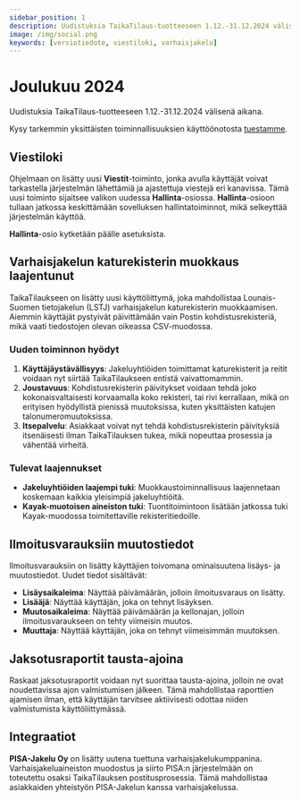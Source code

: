 ```yaml
---
sidebar_position: 1
description: Uudistuksia TaikaTilaus-tuotteeseen 1.12.-31.12.2024 välisenä aikana
image: /img/social.png
keywords: [versiotiedote, viestiloki, varhaisjakelu]
---
```


# Joulukuu 2024

Uudistuksia TaikaTilaus-tuotteeseen 1.12.-31.12.2024 välisenä aikana.

Kysy tarkemmin yksittäisten toiminnallisuuksien käyttöönotosta [tuestamme](https://taikatilaus.freshdesk.com/).

## Viestiloki
Ohjelmaan on lisätty uusi **Viestit**-toiminto, jonka avulla käyttäjät voivat tarkastella järjestelmän lähettämiä ja ajastettuja viestejä eri kanavissa. Tämä uusi toiminto sijaitsee valikon uudessa **Hallinta**-osiossa. **Hallinta**-osioon tullaan jatkossa keskittämään sovelluksen hallintatoiminnot, mikä selkeyttää järjestelmän käyttöä.

**Hallinta**-osio kytketään päälle asetuksista.

## Varhaisjakelun katurekisterin muokkaus laajentunut
TaikaTilaukseen on lisätty uusi käyttöliittymä, joka mahdollistaa Lounais-Suomen tietojakelun (LSTJ) varhaisjakelun katurekisterin muokkaamisen. Aiemmin käyttäjät pystyivät päivittämään vain Postin kohdistusrekisteriä, mikä vaati tiedostojen olevan oikeassa CSV-muodossa.

### Uuden toiminnon hyödyt
1. **Käyttäjäystävällisyys**: Jakeluyhtiöiden toimittamat katurekisterit ja reitit voidaan nyt siirtää TaikaTilaukseen entistä vaivattomammin.
2. **Joustavuus**: Kohdistusrekisterin päivitykset voidaan tehdä joko kokonaisvaltaisesti korvaamalla koko rekisteri, tai rivi kerrallaan, mikä on erityisen hyödyllistä pienissä muutoksissa, kuten yksittäisten katujen talonumeromuutoksissa.
3. **Itsepalvelu**: Asiakkaat voivat nyt tehdä kohdistusrekisterin päivityksiä itsenäisesti ilman TaikaTilauksen tukea, mikä nopeuttaa prosessia ja vähentää virheitä.

### Tulevat laajennukset
- **Jakeluyhtiöiden laajempi tuki**: Muokkaustoiminnallisuus laajennetaan koskemaan kaikkia yleisimpiä jakeluyhtiöitä.
- **Kayak-muotoisen aineiston tuki**: Tuontitoimintoon lisätään jatkossa tuki Kayak-muodossa toimitettaville rekisteritiedoille.

## Ilmoitusvarauksiin muutostiedot

Ilmoitusvarauksiin on lisätty käyttäjien toivomana ominaisuutena lisäys- ja muutostiedot. Uudet tiedot sisältävät:
- **Lisäysaikaleima**: Näyttää päivämäärän, jolloin ilmoitusvaraus on lisätty.
- **Lisääjä**: Näyttää käyttäjän, joka on tehnyt lisäyksen.
- **Muutosaikaleima**: Näyttää päivämäärän ja kellonajan, jolloin ilmoitusvaraukseen on tehty viimeisin muutos.
- **Muuttaja**: Näyttää käyttäjän, joka on tehnyt viimeisimmän muutoksen.

## Jaksotusraportit tausta-ajoina

Raskaat jaksotusraportit voidaan nyt suorittaa tausta-ajoina, jolloin ne ovat noudettavissa ajon valmistumisen jälkeen. Tämä mahdollistaa raporttien ajamisen ilman, että käyttäjän tarvitsee aktiivisesti odottaa niiden valmistumista käyttöliittymässä.

## Integraatiot

**PISA-Jakelu Oy** on lisätty uutena tuettuna varhaisjakelukumppanina. Varhaisjakeluaineiston muodostus ja siirto PISA:n järjestelmään on toteutettu osaksi TaikaTilauksen postitusprosessia. Tämä mahdollistaa asiakkaiden yhteistyön PISA-Jakelun kanssa varhaisjakelussa.